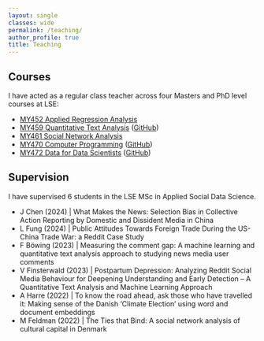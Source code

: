 ```yaml
---
layout: single
classes: wide
permalink: /teaching/
author_profile: true
title: Teaching
---
```


## Courses
I have acted as a regular class teacher across four Masters and PhD level courses at LSE:
- [MY452 Applied Regression Analysis](https://www.lse.ac.uk/resources/calendar2021-2022/courseGuides/MY/2021_MY452.htm)
- [MY459 Quantitative Text Analysis](https://www.lse.ac.uk/resources/calendar2023-2024/courseGuides/MY/2023_MY459.htm) ([GitHub](https://github.com/lse-my459))
- [MY461 Social Network Analysis](https://www.lse.ac.uk/resources/calendar2023-2024/courseGuides/MY/2023_MY461.htm)
- [MY470 Computer Programming](https://www.lse.ac.uk/resources/calendar2023-2024/courseGuides/MY/2023_MY470.htm) ([GitHub](https://github.com/lse-my470))
- [MY472 Data for Data Scientists](https://www.lse.ac.uk/resources/calendar2021-2022/courseGuides/MY/2021_MY472.htm) ([GitHub](https://github.com/lse-my472/))

## Supervision
I have supervised 6 students in the LSE MSc in Applied Social Data Science.
<!-- , 3/4 achieving dissertation distinctions. -->
- J Chen (2024) \| What Makes the News: Selection Bias in Collective Action Reporting by Domestic and Dissident Media in China
- L Fung (2024) \| Public Attitudes Towards Foreign Trade During the US-China Trade War: a Reddit Case Study
- F Böwing (2023) \| Measuring the comment gap: A machine learning and quantitative text analysis approach to studying news media user comments
- V Finsterwald (2023) \| Postpartum Depression: Analyzing Reddit Social Media Behaviour for Deepening Understanding and Early Detection – A Quantitative Text Analysis and Machine Learning Approach
- A Harre (2022) \| To know the road ahead, ask those who have travelled it: Making sense of the Danish ‘Climate Election’ using word and document embeddings
- M Feldman (2022) \| The Ties that Bind: A social network analysis of cultural capital in Denmark